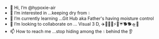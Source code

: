 - 👋 Hi, I’m @hypoxie-air
- 👀 I’m interested in ...keeping  dry from 💧
- 🌱 I’m currently learning ...Git Hub aka Father's having moisture control
- 💞️ I’m looking to collaborate on ... Visual 3 D, ✈️💫🔥✨⚡💥☔🐕🐕🛸🚀
- 📫 How to reach me ...stop hiding among the 💧 behind the 👂

<!---
hypoxie-air/hypoxie-air is a ✨ special ✨ repository because its `README.md` (this file) appears on your GitHub profile.
You can click the Preview link to take a look at your changes.
--->
